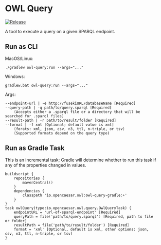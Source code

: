 # OWL Query

[![Release](https://img.shields.io/github/v/tag/opencaesar/owl-tools?label=release)](https://github.com/opencaesar/owl-tools/releases/latest)

A tool to execute a query on a given SPARQL endpoint. 

## Run as CLI

MacOS/Linux:
```
./gradlew owl-query:run --args="..."
```
Windows:
```
gradlew.bat owl-query:run --args="..."
```
Args:
```
--endpoint-url | -e http://fusekiURL/databaseName [Required]
--query-path | -q path/to/query.sparql [Required]
    (Accepts either a .sparql file or a directory that will be searched for .sparql files)
--result-path | -r path/to/result/folder [Required]
--format | -f xml [Optional; default value is xml]
    (forats: xml, json, csv, n3, ttl, n-triple, or tsv)
    (Supported formats depend on the query type)
```

## Run as Gradle Task

This is an incremental task; Gradle will determine whether to run this task
if any of the properties changed in values.

```
buildscript {
	repositories {
  		mavenCentral()
	}
	dependencies {
		classpath 'io.opencaesar.owl:owl-query-gradle:+'
	}
}
task owlQuery(type:io.opencaesar.owl.query.OwlQueryTask) {
	endpointURL = 'url-of-sparql-endpoint' [Required]
	queryPath = file('path/to/query.sparql') [Required, path to file or folder]
	resultPath = file('path/to/result/folder') [Required]
	format = 'xml' [Optional, default is xml, other options: json, csv, n3, ttl, n-triple, or tsv]
}               
```
